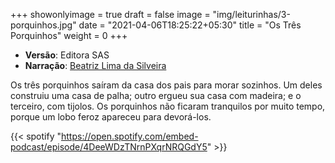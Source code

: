 +++
showonlyimage = true
draft = false
image = "img/leiturinhas/3-porquinhos.jpg"
date = "2021-04-06T18:25:22+05:30"
title = "Os Três Porquinhos"
weight = 0
+++

- **Versão**: Editora SAS
- **Narração**: [Beatriz Lima da Silveira](../../about/)
<!--more-->

Os três porquinhos saíram da casa dos pais para morar sozinhos. Um deles construiu uma casa de palha; outro ergueu sua 
casa com madeira; e o terceiro, com tijolos. Os porquinhos não ficaram tranquilos por muito tempo, porque um lobo feroz 
apareceu para devorá-los.


{{< spotify "https://open.spotify.com/embed-podcast/episode/4DeeWDzTNrnPXqrNRQGdY5" >}}

